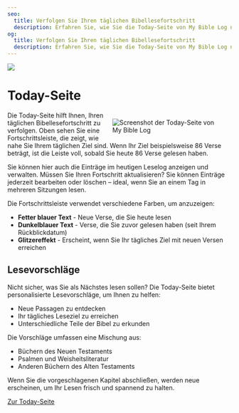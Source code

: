 ```yaml
---
seo:
  title: Verfolgen Sie Ihren täglichen Bibellesefortschritt
  description: Erfahren Sie, wie Sie die Today-Seite von My Bible Log nutzen können, um Ihre täglichen Leseziele zu verfolgen und neue Passagen zum Lesen zu entdecken
og:
  title: Verfolgen Sie Ihren täglichen Bibellesefortschritt
  description: Erfahren Sie, wie Sie die Today-Seite von My Bible Log nutzen können, um Ihre täglichen Leseziele zu verfolgen und neue Passagen zum Lesen zu entdecken
---
```


![](/share.jpg)

# Today-Seite

<div style="width: 50%; float: right; margin: 1rem">
  <img alt="Screenshot der Today-Seite von My Bible Log" src="/screenshots/sc4-daily-goal.jpg" />
</div>

Die Today-Seite hilft Ihnen, Ihren täglichen Bibellesefortschritt zu verfolgen. Oben sehen Sie eine Fortschrittsleiste, die zeigt, wie nahe Sie Ihrem täglichen Ziel sind. Wenn Ihr Ziel beispielsweise 86 Verse beträgt, ist die Leiste voll, sobald Sie heute 86 Verse gelesen haben.

Sie können hier auch die Einträge im heutigen Leselog anzeigen und verwalten. Müssen Sie Ihren Fortschritt aktualisieren? Sie können Einträge jederzeit bearbeiten oder löschen – ideal, wenn Sie an einem Tag in mehreren Sitzungen lesen.

Die Fortschrittsleiste verwendet verschiedene Farben, um anzuzeigen:

* **Fetter blauer Text** - Neue Verse, die Sie heute lesen
* **Dunkelblauer Text** - Verse, die Sie zuvor gelesen haben (seit Ihrem Rückblickdatum)
* **Glitzereffekt** - Erscheint, wenn Sie Ihr tägliches Ziel mit neuen Versen erreichen

## Lesevorschläge

Nicht sicher, was Sie als Nächstes lesen sollen? Die Today-Seite bietet personalisierte Lesevorschläge, um Ihnen zu helfen:

* Neue Passagen zu entdecken
* Ihr tägliches Leseziel zu erreichen
* Unterschiedliche Teile der Bibel zu erkunden

Die Vorschläge umfassen eine Mischung aus:

* Büchern des Neuen Testaments
* Psalmen und Weisheitsliteratur
* Anderen Büchern des Alten Testaments

Wenn Sie die vorgeschlagenen Kapitel abschließen, werden neue erscheinen, um Ihr Lesen frisch und spannend zu halten.

<div class="buttons">
  <a class="button is-light" href="/de/today">Zur Today-Seite</a>
</div>
